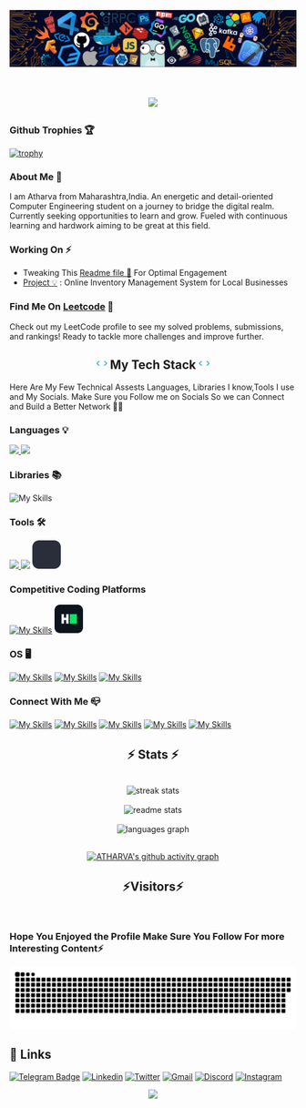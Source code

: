 <p align="center"><img src="https://raw.githubusercontent.com/KevinPatel04/KevinPatel04/master/header.png"></p>
<h1 align="center">
    <img src="https://readme-typing-svg.herokuapp.com/?font=Audiowide&size=35&center=true&vCenter=true&width=500&height=70&duration=3000&lines=Heeyyy+👋🏻+There+!!!!&color=white" />
</h1>

### Github Trophies 🏆 

    
[![trophy](https://github-profile-trophy.vercel.app/?username=Atharvkote&title=Stars,Followers,Commits,Repositories,MultipleLang,PullRequest&theme=onedark&rows=2&column=5)](https://github.com/ryo-ma/github-profile-trophy)


### About Me 🚀
<div>
<p>
I am Atharva from Maharashtra,India. An energetic and detail-oriented Computer Engineering student on a journey to bridge the digital realm.
Currently seeking opportunities to learn and grow. Fueled with continuous learning and hardwork aiming to be great at this field.
</p>
</div>

### Working On ⚡️
    
- Tweaking This [Readme file 🔎](https://github.com/Atharvkote/Atharvkote.git) For Optimal Engagement
- [Project 💡](https://github.com/Atharvkote/Online-Market-Place.git) : Online Inventory Management System for Local Businesses 

###  Find Me On [Leetcode](https://leetcode.com/u/AtharvaKote81) 📡
Check out my LeetCode profile to see my solved problems, submissions, and rankings! Ready to tackle more challenges and improve further.

<h2 align="center"><img src="Assests/code.gif" height="20"/>  My Tech Stack  <img src="Assests/code.gif" height="20"/></h2>


Here Are My Few Technical Assests Languages, Libraries I know,Tools I use and My Socials. Make Sure you Follow me on Socials So we can Connect and Build a Better Network 🤝💭

### Languages 💡

  <a href="https://skillicons.dev">
    <img src="https://skillicons.dev/icons?i=python,c,java,html,css,js" />
  </a>
<a href="#"><img src="https://github.com/onemarc/tech-icons/blob/main/icons/kotlin-dark.svg" width="50"></a>


### Libraries 📚
![My Skills](https://go-skill-icons.vercel.app/api/icons?i=numpy,pandas)

### Tools 🛠 
  <a href="https://skillicons.dev">
    <img src="https://skillicons.dev/icons?i=vscode,anaconda,git,idea,sublime" />
  </a>
  <a href="#"><img src="https://github.com/onemarc/tech-icons/blob/main/icons/jupyter-dark.svg" width="50"></a>
<a href="#"><img src="https://github.com/onemarc/tech-icons/blob/main/icons/spyder-dark.svg" width="50"></a>
  
### Competitive Coding Platforms
[![My Skills](https://go-skill-icons.vercel.app/api/icons?i=leetcode)](https://leetcode.com/u/AtharvaKote81)
 <a href="https://www.hackerrank.com/profile/atharvkote3"><img src="Assests/HackerRank.svg" width="50"></a> 
 
### OS 🖥
 [![My Skills](https://skillicons.dev/icons?i=windows)](https://skillicons.dev) 
 [![My Skills](https://skillicons.dev/icons?i=linux)](https://skillicons.dev) 
 [![My Skills](https://skillicons.dev/icons?i=ubuntu)](https://skillicons.dev)
   
### Connect With Me 📪
  
 [![My Skills](https://skillicons.dev/icons?i=linkedin)](https://www.linkedin.com/in/atharvakote)
   [![My Skills](https://skillicons.dev/icons?i=twitter)](https://twitter.com/ImAtharva81)
    [![My Skills](https://skillicons.dev/icons?i=stackoverflow)](https://stackoverflow.com/users/25127888/atharva-kote)
     [![My Skills](https://skillicons.dev/icons?i=instagram)](https://www.instagram.com/___atharv_81?igsh=MWxseGoyYmlianp6ZQ==)
    [![My Skills](https://go-skill-icons.vercel.app/api/icons?i=gmail)]((mailto:atharvkote3@gmail.com))

<h2 align="center">⚡ Stats ⚡</h2>
<br/>
<div align=center>
  <img width=390 src="https://github-readme-streak-stats-salesp07.vercel.app/?user=Atharvkote&count_private=true&theme=react&border_radius=20" alt="streak stats"/>
    <br/>
    <br/>
  <img width=390 src="https://github-readme-stats-salesp07.vercel.app/api?username=Atharvkote&count_private=true&show_icons=true&theme=react&rank_icon=github&border_radius=20" alt="readme stats" />
  <br/>
    <br/>
  <img src="https://github-readme-stats.vercel.app/api/top-langs?username=Atharvkote&locale=en&hide_title=false&layout=compact&card_width=320&langs_count=5&theme=react&hide_border=false&border_radius=20" height="150" alt="languages graph"  />
    <br/>
    <br/>
    
[![ATHARVA's github activity graph](https://github-readme-activity-graph.vercel.app/graph?username=Atharvkote&theme=react-dark&radius=16&hide_border=false)](https://github.com/ashutosh00710/github-readme-activity-graph)
</div>

<h2 align="center">⚡️Visitors⚡️</h2>

<div id="header" align="center">
  <img src="https://komarev.com/ghpvc/?username=Atharvkote&style=for-the-badge&color=blue&border_radius=20" alt=""/>
</div>


<h3>
Hope You Enjoyed the Profile Make Sure You Follow For more Interesting Content⚡️</h3>
 <img width="1000" src="Assests/github-snake.svg" alt="snake"/>



## 🔗 Links
[![Telegram Badge](https://img.shields.io/badge/Telegram-blue?style=for-the-badge&logo=telegram&logoColor=white)](https://t.me/AtharvKote)
[![Linkedin](https://img.shields.io/badge/linkedin-0A66C2?style=for-the-badge&logo=linkedin&logoColor=white)](https://www.linkedin.com/in/atharvakote)
[![Twitter](https://img.shields.io/badge/twitter-1DA1F2?style=for-the-badge&logo=twitter&logoColor=white)](https://twitter.com/ImAtharva81)
[![Gmail](https://img.shields.io/badge/Gmail-D14836?style=for-the-badge&logo=gmail&logoColor=white
)](mailto:atharvkote3@gmail.com)
[![Discord](https://img.shields.io/badge/Discord-%235865F2.svg?style=for-the-badge&logo=discord&logoColor=white)](discordapp.com/user/1238159826748702824)
[![Instagram](https://img.shields.io/badge/Instagram-%23E4405F.svg?style=for-the-badge&logo=Instagram&logoColor=white)](https://www.instagram.com/___atharv_81?igsh=MWxseGoyYmlianp6ZQ==)


<p align="center">
     <img src="https://capsule-render.vercel.app/api?type=waving&color=gradient&height=100&section=footer"/>
</p>
